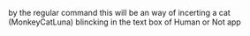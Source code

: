 by the regular command this will be an way of incerting a cat (MonkeyCatLuna) blincking in the text box of Human or Not app
